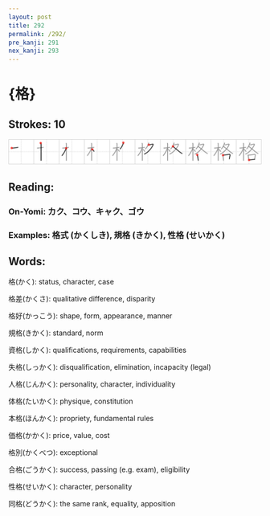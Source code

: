 ```yaml
---
layout: post
title: 292
permalink: /292/
pre_kanji: 291
nex_kanji: 293
---
```


# {格}

## Strokes: 10

<div class="stroke"><img src="../images/E6A0BC.png" /></div>

## Reading:

### On-Yomi: カク、コウ、キャク、ゴウ

### Examples: 格式 (かくしき), 規格 (きかく), 性格 (せいかく)

## Words:

格(かく): status, character, case

格差(かくさ): qualitative difference, disparity

格好(かっこう): shape, form, appearance, manner

規格(きかく): standard, norm

資格(しかく): qualifications, requirements, capabilities

失格(しっかく): disqualification, elimination, incapacity (legal)

人格(じんかく): personality, character, individuality

体格(たいかく): physique, constitution

本格(ほんかく): propriety, fundamental rules

価格(かかく): price, value, cost

格別(かくべつ): exceptional

合格(ごうかく): success, passing (e.g. exam), eligibility

性格(せいかく): character, personality

同格(どうかく): the same rank, equality, apposition

